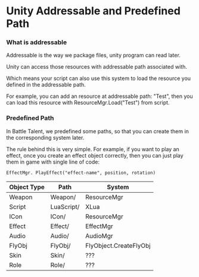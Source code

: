 # Unity Addressable and Predefined Path



### What is addressable

Addressable is the way we package files, unity program can read  later.

Unity can access those resources with addressable path associated with.

Which means your script can also use this system to load the resource you defined in the addressable path.

For example, you can add an resource at addressable path: "Test", then you can load this resource with ResourceMgr.Load("Test") from script.







### Predefined Path

In Battle Talent, we predefined some paths, so that you can create them in the corresponding system later. 

The rule behind this is very simple. For example, if you want to play an effect, once you create an effect object correctly, then you can just play them in game with single line of code:

```
EffectMgr. PlayEffect("effect-name", position, rotation)
```

| Object Type | Path       | System                 |
| ----------- | ---------- | ---------------------- |
| Weapon      | Weapon/    | ResourceMgr            |
| Script      | LuaScript/ | XLua                   |
| ICon        | ICon/      | ResourceMgr            |
| Effect      | Effect/    | EffectMgr              |
| Audio       | Audio/     | AudioMgr               |
| FlyObj      | FlyObj/    | FlyObject.CreateFlyObj |
| Skin        | Skin/      | ???                    |
| Role        | Role/      | ???                    |


